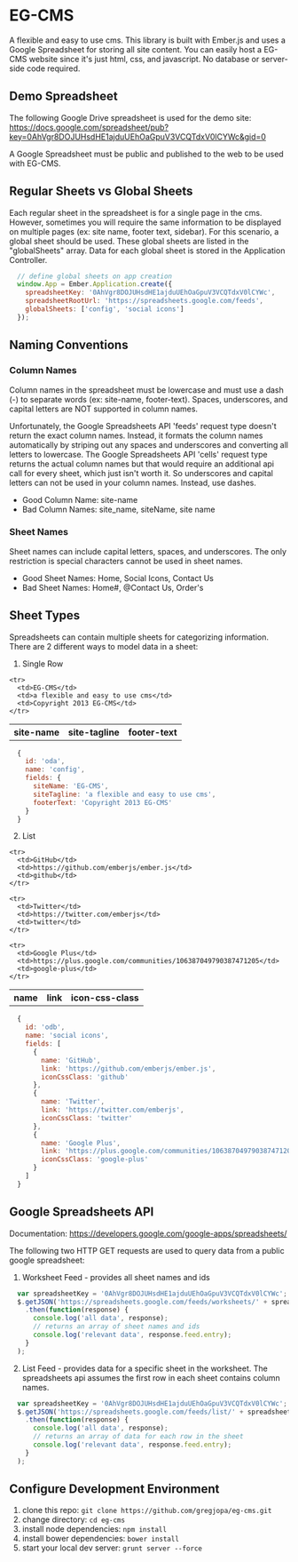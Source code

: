 # EG-CMS

A flexible and easy to use cms. This library is built with Ember.js and uses a Google Spreadsheet
for storing all site content. You can easily host a EG-CMS website since it's just html, css, and
javascript. No database or server-side code required.


## Demo Spreadsheet

The following Google Drive spreadsheet is used for the demo site:
https://docs.google.com/spreadsheet/pub?key=0AhVgr8DOJUHsdHE1ajduUEhOaGpuV3VCQTdxV0lCYWc&gid=0

A Google Spreadsheet must be public and published to the web to be used with EG-CMS.


## Regular Sheets vs Global Sheets

Each regular sheet in the spreadsheet is for a single page in the cms. However, sometimes you will
require the same information to be displayed on multiple pages (ex: site name, footer text, sidebar).
For this scenario, a global sheet should be used. These global sheets are listed in the
"globalSheets" array. Data for each global sheet is stored in the Application Controller.

```javascript
  // define global sheets on app creation
  window.App = Ember.Application.create({
    spreadsheetKey: '0AhVgr8DOJUHsdHE1ajduUEhOaGpuV3VCQTdxV0lCYWc',
    spreadsheetRootUrl: 'https://spreadsheets.google.com/feeds',
    globalSheets: ['config', 'social icons']
  });
```


## Naming Conventions

### Column Names

Column names in the spreadsheet must be lowercase and must use a dash (-) to separate words
(ex: site-name, footer-text). Spaces, underscores, and capital letters are NOT supported in column names.

Unfortunately, the Google Spreadsheets API 'feeds' request type doesn't return the exact column names.
Instead, it formats the column names automatically by striping out any spaces and underscores and
converting all letters to lowercase. The Google Spreadsheets API 'cells' request type returns the actual
column names but that would require an additional api call for every sheet, which just isn't worth it.
So underscores and capital letters can not be used in your column names. Instead, use dashes.

- Good Column Name: site-name
- Bad Column Names: site_name, siteName, site name

### Sheet Names

Sheet names can include capital letters, spaces, and underscores. The only restriction is special
characters cannot be used in sheet names.

- Good Sheet Names: Home, Social Icons, Contact Us
- Bad Sheet Names: Home#, @Contact Us, Order's


## Sheet Types

Spreadsheets can contain multiple sheets for categorizing information. There are 2 different ways
to model data in a sheet:

1. Single Row

  <table>
    <tr>
      <th>site-name</th>
      <th>site-tagline</th>
      <th>footer-text</th>
    </tr>

    <tr>
      <td>EG-CMS</td>
      <td>a flexible and easy to use cms</td>
      <td>Copyright 2013 EG-CMS</td>
    </tr>
  </table>

  ```javascript
    {
      id: 'oda',
      name: 'config',
      fields: {
        siteName: 'EG-CMS',
        siteTagline: 'a flexible and easy to use cms',
        footerText: 'Copyright 2013 EG-CMS'
      }
    }
  ```

2. List

  <table>
    <tr>
      <th>name</th>
      <th>link</th>
      <th>icon-css-class</th>
    </tr>

    <tr>
      <td>GitHub</td>
      <td>https://github.com/emberjs/ember.js</td>
      <td>github</td>
    </tr>

    <tr>
      <td>Twitter</td>
      <td>https://twitter.com/emberjs</td>
      <td>twitter</td>
    </tr>

    <tr>
      <td>Google Plus</td>
      <td>https://plus.google.com/communities/106387049790387471205</td>
      <td>google-plus</td>
    </tr>

  </table>

  ```javascript
    {
      id: 'odb',
      name: 'social icons',
      fields: [
        {
          name: 'GitHub',
          link: 'https://github.com/emberjs/ember.js',
          iconCssClass: 'github'
        },
        {
          name: 'Twitter',
          link: 'https://twitter.com/emberjs',
          iconCssClass: 'twitter'
        },
        {
          name: 'Google Plus',
          link: 'https://plus.google.com/communities/106387049790387471205',
          iconCssClass: 'google-plus'
        }
      ]
    }
  ```


## Google Spreadsheets API

Documentation: https://developers.google.com/google-apps/spreadsheets/

The following two HTTP GET requests are used to query data from a public google spreadsheet:

1. Worksheet Feed - provides all sheet names and ids

  ```javascript
    var spreadsheetKey = '0AhVgr8DOJUHsdHE1ajduUEhOaGpuV3VCQTdxV0lCYWc';
    $.getJSON('https://spreadsheets.google.com/feeds/worksheets/' + spreadsheetKey + '/public/values?alt=json-in-script&callback=?')
      .then(function(response) {
        console.log('all data', response);
        // returns an array of sheet names and ids
        console.log('relevant data', response.feed.entry);
      }
    );
  ```

2. List Feed - provides data for a specific sheet in the worksheet. The spreadsheets api assumes the first row
 in each sheet contains column names.

  ```javascript
    var spreadsheetKey = '0AhVgr8DOJUHsdHE1ajduUEhOaGpuV3VCQTdxV0lCYWc';
    $.getJSON('https://spreadsheets.google.com/feeds/list/' + spreadsheetKey + '/1/public/values?alt=json-in-script&callback=?')
      .then(function(response) {
        console.log('all data', response);
        // returns an array of data for each row in the sheet
        console.log('relevant data', response.feed.entry);
      }
    );
  ```


## Configure Development Environment

1. clone this repo: `git clone https://github.com/gregjopa/eg-cms.git`
2. change directory: `cd eg-cms`
3. install node dependencies: `npm install`
4. install bower dependencies: `bower install`
5. start your local dev server: `grunt server --force`
